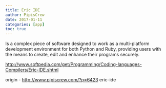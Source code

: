 ```yaml
---
title: Eric IDE
author: PipisCrew
date: 2017-01-11
categories: [app]
toc: true
---
```


Is a complex piece of software designed to work as a multi-platform development environment for both Python and Ruby, providing users with the means to create, edit and enhance their programs securely.

http://www.softpedia.com/get/Programming/Coding-languages-Compilers/Eric-IDE.shtml

origin - http://www.pipiscrew.com/?p=6423 eric-ide